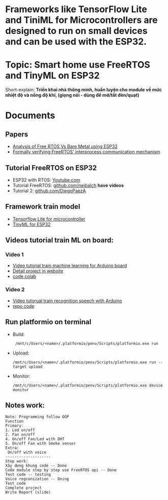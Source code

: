 # Frameworks like TensorFlow Lite and TiniML for Microcontrollers are designed to run on small devices and can be used with the ESP32.
# Topic: Smart home use FreeRTOS and TinyML on ESP32
Short-explain: **Triển khai nhà thông minh, huấn luyện cho module về mức nhiệt độ và nồng độ khí, (giọng nói - dùng để mở/tắt đèn/quạt)**

# Documents
## Papers
* [Analysis of Free RTOS Vs Bare Metal using ESP32](https://www.iosrjournals.org/iosr-jeee/Papers/Vol16-Issue2/Series-1/E1602013968.pdf)
* [Formally verifying FreeRTOS’ interprocess communication mechanism](https://www.amazon.science/publications/formally-verifying-freertos-interprocess-communication-mechanism)

## Tutorial FreeRTOS on ESP32
* ESP32 with RTOS: [Youtube.com](https://www.youtube.com/watch?v=LLp9T3rgea8)
* Tutorial FreeRTOS: [github.com/neibalch](https://github.com/neilbalch/ESP32-FreeRTOS-Tutorial) **have videos**
* Tutorial 2: [github.com/DiegoPaezA](https://github.com/DiegoPaezA/ESP32-freeRTOS?tab=readme-ov-file)

## Framework train model
* [Tensorflow Lite for microcontroller](https://github.com/eloquentarduino/EloquentTinyML.git)
* [TinyML for ESP32](https://github.com/HollowMan6/TinyML-ESP32.git)
## Videos tutorial train ML on board:
### Video 1
* [Video tutorial train machine learning for Arduino board](https://www.youtube.com/watch?v=BzzqYNYOcWc&list=RDCMUCclJCqMDAkyVGsm5oFOTXIQ&start_radio=1)
* [Detail project in website](https://www.digikey.com/en/maker/projects/intro-to-tinyml-part-1-training-a-model-for-arduino-in-tensorflow/8f1fc8c0b83d417ab521c48864d2a8ec)
* [code colab](https://gist.github.com/ShawnHymel/79237fe6aee5a3653c497d879f746c0c)
### Video 2
* [Video tutorual train recognition speech  with Arduino](https://www.youtube.com/watch?v=fRSVQ4Fkwjc)
* [repo code](https://github.com/ShawnHymel/ei-keyword-spotting)
## Run platformio on terminal
* Build: 
  ```
   /mnt/c/Users/<name>/.platformio/penv/Scripts/platformio.exe run
  ```
* Upload:
  ```
  /mnt/c/Users/<name>/.platformio/penv/Scripts/platformio.exe run --target upload
  ```
* Monitor:
  ```
  /mnt/c/Users/<name>/.platformio/penv/Scripts/platformio.exe device monitor
  ```
## Notes work:
```
Note: Programming follow OOP
Function
Primary:
1. Led on/off
2. Fan on/off
4. On/off Fan/Led with DHT
5. On/off Fan with Smoke sensor
Extra:
 On/off with voice
--------------------
Step work:
Xây dựng khung code -- Done
Code module step by step use FreeRTOS api -- Done
Test code -- testing 
Voice regconization -- Doing
Test code
Complete project
Write Report (slide)
```
